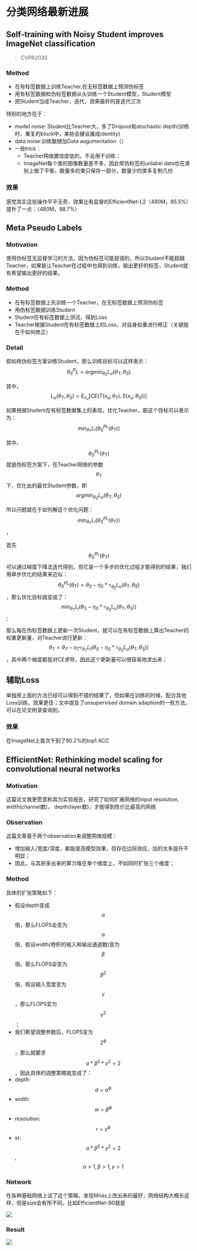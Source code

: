 # 分类网络最新进展
## Self-training with Noisy Student improves ImageNet classification

> CVPR2020

### Method
- 在有标签数据上训练Teacher,在无标签数据上预测伪标签
- 用有标签数据和伪标签数据从头训练一个Student模型，Student模型
- 把Student当成Teacher，迭代，效果最好的是迭代三次

特别的地方在于：
- model noise: Student比Teacher大，多了Dropout和stochastic depth(训练时，重复的block中，某些会被设置成identity)
- data noise:训练数据加Data augumentation（）
- 一些trick：
  - Teacher网络置信度低的，不会用于训练；
  - ImageNet每个类的图像数量差不多，因此带伪标签的unlabel data也在类别上做了平衡，数量多的类只保存一部分，数量少的类多复制几份

### 效果
感觉其实这些操作平平无奇，效果比有监督的EfficientNet-L2（480M，85.5%）提升了一点：（480M，88.7%）





## Meta Pseudo Labels
### Motivation
使用伪标签无监督学习的方法，因为伪标签可能是错的，所以Student不能超越Teacher，如果能让Teacher在过程中也得到训练，输出更好的标签，Student就有希望输出更好的结果。

### Method
- 在有标签数据上先训练一个Teacher，在无标签数据上预测伪标签
- 用伪标签数据训练Student
- Student在有标签数据上测试，得到Loss
- Teacher根据Student在有标签数据上的Loss，对自身权重进行修正（关键就在于如何修正）

### Detail
假如用伪标签方案训练Student，那么训练目标可以这样表示：
$$\theta_{S}^PL = argmin_{\theta_S} L_u(\theta_T, \theta_S)$$

其中，$$L_u(\theta_T, \theta_S) = E_{x_u}[CE(T(x_u; \theta_T), S(x_u; \theta_S))]$$

如果根据Student在有标签数据集上的表现，优化Teacher，那这个目标可以表示为：$$ min_{\theta_T} L_l (\theta_{S}^{PL}(\theta_T))$$

其中，$$\theta_{S}^{PL}(\theta_T)$$就是伪标签方案下，在Teacher网络的参数$$\theta_T$$下，优化出的最优Student参数，即$$argmin_{\theta_S} L_u(\theta_T, \theta_S)$$

所以问题就在于如何解这个优化问题：$$ min_{\theta_T} L_l (\theta_{S}^{PL}(\theta_T))$$，

首先$$\theta_{S}^{PL}(\theta_T)$$可以通过梯度下降法迭代得到，但它是一个多步的优化过程才能得到的结果，我们用单步优化的结果来近似：$$\theta_{S}^{PL}(\theta_T)=\theta_S - \eta_S * \triangledown_{\theta_S}L_u(\theta_T, \theta_S)$$，那么优化目标就变成了：$$ min_{\theta_T} L_l (\theta_S - \eta_S * \triangledown_{\theta_S}L_u(\theta_T, \theta_S))$$;

那么每在伪标签数据上更新一次Student，就可以在有标签数据上算出Teacher的权重更新量，对Teacher进行更新：$$\theta_T=\theta_T-\eta_T\triangledown_{\theta_T} L_l (\theta_S - \eta_S * \triangledown_{\theta_S}L_u(\theta_T, \theta_S))$$，其中两个梯度都是对CE求导，因此这个更新量可以很容易地求出来；

## 辅助Loss
单独用上面的方法已经可以得到不错的结果了，但如果在训练的时候，配合其他Loss训练，效果更佳；文中提及了unsupervised domain adaption的一些方法，可以在论文附录查询到。


### 效果
在ImageNet上首次干到了90.2%的top1 ACC

## EfficientNet: Rethinking model scaling for convolutional neural networks
### Motivation
这篇论文我更愿意称其为实验报告，研究了如何扩展网络的input resolution, width(channel数)， depth(layer数)，才能得到性价比最高的网络

### Observation
这篇文章基于两个observation来调整网络规模：

- 增加输入/宽度/深度，都能提高模型效果，但存在边际效应，加的太多提升不明显；
- 因此，与其把多出来的算力堆在单个维度上，不如同时扩张三个维度；

### Method
具体的扩张策略如下：
- 假设depth变成$$\alpha$$倍，那么FLOPS会变为$$\alpha$$倍，假设width(卷积的输入和输出通道数)变为$$\beta$$倍，那么FLOPS会变为$$\beta^2$$倍，假设输入宽度变为$$\gamma$$，那么FLOPS变为$$\gamma^2$$；
- 我们希望调整参数后，FLOPS变为$$2^{\phi}$$，那么就要求$$\alpha * \beta^2 * \gamma^2=2$$，因此具体的调整策略就变成了：
- depth: $$d=\alpha^\phi$$
- width: $$w=\beta^\phi$$
- resolution: $$r = \gamma^\phi$$
- st: $$\alpha * \beta^2 * \gamma^2=2$$, $$\alpha>1, \beta>1, \gamma>1$$

### Network
在各种基础网络上试了这个策略，发现Mnas上改出来的最好，网络结构大概长这样，但是size会有所不同，比如EfficientNet-B0就是

![](mnasnet.png)

### Result
![](efficentnet.png)
